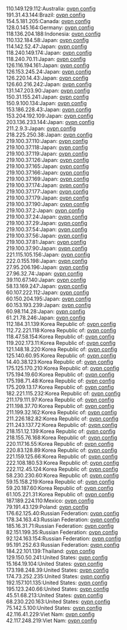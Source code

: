 110.149.129.112:Australia: [ovpn config](vpn/110_149_129_112.ovpn)  
191.31.43.144:Brazil: [ovpn config](vpn/191_31_43_144.ovpn)  
154.5.181.205:Canada: [ovpn config](vpn/154_5_181_205.ovpn)  
128.0.145.164:Germany: [ovpn config](vpn/128_0_145_164.ovpn)  
118.136.204.188:Indonesia: [ovpn config](vpn/118_136_204_188.ovpn)  
110.132.184.58:Japan: [ovpn config](vpn/110_132_184_58.ovpn)  
114.142.52.47:Japan: [ovpn config](vpn/114_142_52_47.ovpn)  
118.240.149.174:Japan: [ovpn config](vpn/118_240_149_174.ovpn)  
118.240.70.11:Japan: [ovpn config](vpn/118_240_70_11.ovpn)  
126.116.194.161:Japan: [ovpn config](vpn/126_116_194_161.ovpn)  
126.153.245.24:Japan: [ovpn config](vpn/126_153_245_24.ovpn)  
126.220.14.43:Japan: [ovpn config](vpn/126_220_14_43.ovpn)  
126.60.216.242:Japan: [ovpn config](vpn/126_60_216_242.ovpn)  
131.147.203.90:Japan: [ovpn config](vpn/131_147_203_90.ovpn)  
150.31.155.241:Japan: [ovpn config](vpn/150_31_155_241.ovpn)  
150.9.100.134:Japan: [ovpn config](vpn/150_9_100_134.ovpn)  
153.186.228.43:Japan: [ovpn config](vpn/153_186_228_43.ovpn)  
153.204.192.109:Japan: [ovpn config](vpn/153_204_192_109.ovpn)  
203.136.233.144:Japan: [ovpn config](vpn/203_136_233_144.ovpn)  
211.2.9.3:Japan: [ovpn config](vpn/211_2_9_3.ovpn)  
218.225.250.38:Japan: [ovpn config](vpn/218_225_250_38.ovpn)  
219.100.37.110:Japan: [ovpn config](vpn/219_100_37_110.ovpn)  
219.100.37.118:Japan: [ovpn config](vpn/219_100_37_118.ovpn)  
219.100.37.119:Japan: [ovpn config](vpn/219_100_37_119.ovpn)  
219.100.37.126:Japan: [ovpn config](vpn/219_100_37_126.ovpn)  
219.100.37.165:Japan: [ovpn config](vpn/219_100_37_165.ovpn)  
219.100.37.166:Japan: [ovpn config](vpn/219_100_37_166.ovpn)  
219.100.37.169:Japan: [ovpn config](vpn/219_100_37_169.ovpn)  
219.100.37.174:Japan: [ovpn config](vpn/219_100_37_174.ovpn)  
219.100.37.177:Japan: [ovpn config](vpn/219_100_37_177.ovpn)  
219.100.37.179:Japan: [ovpn config](vpn/219_100_37_179.ovpn)  
219.100.37.190:Japan: [ovpn config](vpn/219_100_37_190.ovpn)  
219.100.37.2:Japan: [ovpn config](vpn/219_100_37_2.ovpn)  
219.100.37.24:Japan: [ovpn config](vpn/219_100_37_24.ovpn)  
219.100.37.29:Japan: [ovpn config](vpn/219_100_37_29.ovpn)  
219.100.37.54:Japan: [ovpn config](vpn/219_100_37_54.ovpn)  
219.100.37.56:Japan: [ovpn config](vpn/219_100_37_56.ovpn)  
219.100.37.81:Japan: [ovpn config](vpn/219_100_37_81.ovpn)  
219.100.37.90:Japan: [ovpn config](vpn/219_100_37_90.ovpn)  
221.115.105.156:Japan: [ovpn config](vpn/221_115_105_156.ovpn)  
222.0.155.198:Japan: [ovpn config](vpn/222_0_155_198.ovpn)  
27.95.206.196:Japan: [ovpn config](vpn/27_95_206_196.ovpn)  
27.96.32.74:Japan: [ovpn config](vpn/27_96_32_74.ovpn)  
39.110.67.140:Japan: [ovpn config](vpn/39_110_67_140.ovpn)  
58.13.169.247:Japan: [ovpn config](vpn/58_13_169_247.ovpn)  
60.107.222.112:Japan: [ovpn config](vpn/60_107_222_112.ovpn)  
60.150.204.195:Japan: [ovpn config](vpn/60_150_204_195.ovpn)  
60.153.193.239:Japan: [ovpn config](vpn/60_153_193_239.ovpn)  
60.98.114.28:Japan: [ovpn config](vpn/60_98_114_28.ovpn)  
61.21.78.246:Japan: [ovpn config](vpn/61_21_78_246.ovpn)  
112.184.31.139:Korea Republic of: [ovpn config](vpn/112_184_31_139.ovpn)  
112.72.221.118:Korea Republic of: [ovpn config](vpn/112_72_221_118.ovpn)  
118.47.58.154:Korea Republic of: [ovpn config](vpn/118_47_58_154.ovpn)  
119.202.173.11:Korea Republic of: [ovpn config](vpn/119_202_173_11.ovpn)  
121.148.18.220:Korea Republic of: [ovpn config](vpn/121_148_18_220.ovpn)  
125.140.60.95:Korea Republic of: [ovpn config](vpn/125_140_60_95.ovpn)  
14.40.38.123:Korea Republic of: [ovpn config](vpn/14_40_38_123.ovpn)  
175.125.170.210:Korea Republic of: [ovpn config](vpn/175_125_170_210.ovpn)  
175.194.19.60:Korea Republic of: [ovpn config](vpn/175_194_19_60.ovpn)  
175.198.71.48:Korea Republic of: [ovpn config](vpn/175_198_71_48.ovpn)  
175.209.13.17:Korea Republic of: [ovpn config](vpn/175_209_13_17.ovpn)  
182.221.115.232:Korea Republic of: [ovpn config](vpn/182_221_115_232.ovpn)  
211.179.111.97:Korea Republic of: [ovpn config](vpn/211_179_111_97.ovpn)  
211.198.37.70:Korea Republic of: [ovpn config](vpn/211_198_37_70.ovpn)  
211.199.32.162:Korea Republic of: [ovpn config](vpn/211_199_32_162.ovpn)  
211.226.182.82:Korea Republic of: [ovpn config](vpn/211_226_182_82.ovpn)  
211.243.137.72:Korea Republic of: [ovpn config](vpn/211_243_137_72.ovpn)  
218.151.12.139:Korea Republic of: [ovpn config](vpn/218_151_12_139.ovpn)  
218.155.76.168:Korea Republic of: [ovpn config](vpn/218_155_76_168.ovpn)  
220.117.16.55:Korea Republic of: [ovpn config](vpn/220_117_16_55.ovpn)  
220.83.128.89:Korea Republic of: [ovpn config](vpn/220_83_128_89.ovpn)  
221.159.125.66:Korea Republic of: [ovpn config](vpn/221_159_125_66.ovpn)  
222.108.180.53:Korea Republic of: [ovpn config](vpn/222_108_180_53.ovpn)  
222.112.45.124:Korea Republic of: [ovpn config](vpn/222_112_45_124.ovpn)  
58.230.230.60:Korea Republic of: [ovpn config](vpn/58_230_230_60.ovpn)  
59.15.158.219:Korea Republic of: [ovpn config](vpn/59_15_158_219.ovpn)  
59.20.187.60:Korea Republic of: [ovpn config](vpn/59_20_187_60.ovpn)  
61.105.221.31:Korea Republic of: [ovpn config](vpn/61_105_221_31.ovpn)  
187.189.224.110:Mexico: [ovpn config](vpn/187_189_224_110.ovpn)  
79.191.43.129:Poland: [ovpn config](vpn/79_191_43_129.ovpn)  
176.62.125.40:Russian Federation: [ovpn config](vpn/176_62_125_40.ovpn)  
178.34.163.43:Russian Federation: [ovpn config](vpn/178_34_163_43.ovpn)  
185.16.31.71:Russian Federation: [ovpn config](vpn/185_16_31_71.ovpn)  
82.151.199.35:Russian Federation: [ovpn config](vpn/82_151_199_35.ovpn)  
92.124.163.154:Russian Federation: [ovpn config](vpn/92_124_163_154.ovpn)  
95.191.252.63:Russian Federation: [ovpn config](vpn/95_191_252_63.ovpn)  
184.22.101.139:Thailand: [ovpn config](vpn/184_22_101_139.ovpn)  
129.150.50.241:United States: [ovpn config](vpn/129_150_50_241.ovpn)  
15.164.19.104:United States: [ovpn config](vpn/15_164_19_104.ovpn)  
173.198.248.39:United States: [ovpn config](vpn/173_198_248_39.ovpn)  
174.73.252.235:United States: [ovpn config](vpn/174_73_252_235.ovpn)  
192.157.101.135:United States: [ovpn config](vpn/192_157_101_135.ovpn)  
195.123.240.66:United States: [ovpn config](vpn/195_123_240_66.ovpn)  
45.51.68.213:United States: [ovpn config](vpn/45_51_68_213.ovpn)  
68.230.220.163:United States: [ovpn config](vpn/68_230_220_163.ovpn)  
75.142.5.100:United States: [ovpn config](vpn/75_142_5_100.ovpn)  
42.116.41.229:Viet Nam: [ovpn config](vpn/42_116_41_229.ovpn)  
42.117.248.219:Viet Nam: [ovpn config](vpn/42_117_248_219.ovpn)  
